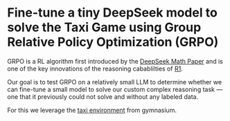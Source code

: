 # Fine-tune a tiny DeepSeek model to solve the Taxi Game using Group Relative Policy Optimization (GRPO)


GRPO is a RL algorithm first introduced by the [DeepSeek Math Paper](https://arxiv.org/abs/2402.03300) and is one of the key innovations of the reasoning cabablilties of [R1](https://arxiv.org/abs/2501.12948).

Our goal is to test GRPO on a relatively small LLM to determine whether we can fine-tune a small model to solve our custom complex reasoning task — one that it previously could not solve and without any labeled data.

For this we leverage the [taxi environment](https://gymnasium.farama.org/environments/toy_text/taxi/) from gymnasium.
